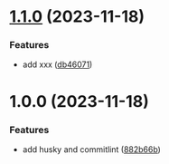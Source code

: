 # [1.1.0](https://github.com/hertzberg205020/ReleaseTest/compare/v1.0.0...v1.1.0) (2023-11-18)


### Features

* add xxx ([db46071](https://github.com/hertzberg205020/ReleaseTest/commit/db46071439376fcc3e724a4f3e9d109e36dad629))

# 1.0.0 (2023-11-18)


### Features

* add husky and commitlint ([882b66b](https://github.com/hertzberg205020/ReleaseTest/commit/882b66b4babaa9ff5008e986e5457ae40022d448))
